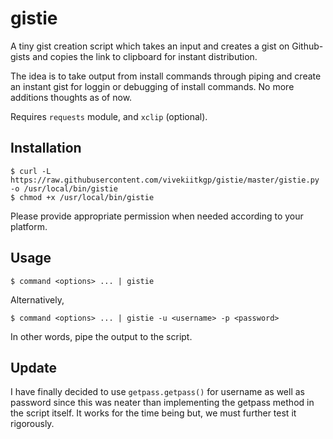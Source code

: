 gistie
======

A tiny gist creation script which takes an input and creates
a gist on Github-gists and copies the link to clipboard for instant
distribution.

The idea is to take output from install commands through piping and create an
instant gist for loggin or debugging of install commands. No more additions
thoughts as of now.


Requires `requests` module, and `xclip` (optional).

## Installation

    $ curl -L https://raw.githubusercontent.com/vivekiitkgp/gistie/master/gistie.py -o /usr/local/bin/gistie
    $ chmod +x /usr/local/bin/gistie

Please provide appropriate permission when needed according to your platform.

## Usage

`$ command <options> ... | gistie`

Alternatively,

`$ command <options> ... | gistie -u <username> -p <password>`

In other words, pipe the output to the script.

Update
------
I have finally decided to use `getpass.getpass()` for username as well as
password since this was neater than implementing the getpass method in the
script itself. It works for the time being but, we must further test it
rigorously.

